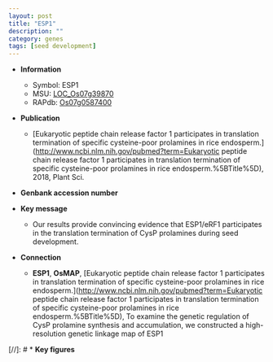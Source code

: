 ```yaml
---
layout: post
title: "ESP1"
description: ""
category: genes
tags: [seed development]
---
```


* **Information**  
    + Symbol: ESP1  
    + MSU: [LOC_Os07g39870](http://rice.uga.edu/cgi-bin/ORF_infopage.cgi?orf=LOC_Os07g39870)  
    + RAPdb: [Os07g0587400](http://rapdb.dna.affrc.go.jp/viewer/gbrowse_details/irgsp1?name=Os07g0587400)  

* **Publication**  
    + [Eukaryotic peptide chain release factor 1 participates in translation termination of specific cysteine-poor prolamines in rice endosperm.](http://www.ncbi.nlm.nih.gov/pubmed?term=Eukaryotic peptide chain release factor 1 participates in translation termination of specific cysteine-poor prolamines in rice endosperm.%5BTitle%5D), 2018, Plant Sci.

* **Genbank accession number**  

* **Key message**  
    + Our results provide convincing evidence that ESP1/eRF1 participates in the translation termination of CysP prolamines during seed development.

* **Connection**  
    + __ESP1__, __OsMAP__, [Eukaryotic peptide chain release factor 1 participates in translation termination of specific cysteine-poor prolamines in rice endosperm.](http://www.ncbi.nlm.nih.gov/pubmed?term=Eukaryotic peptide chain release factor 1 participates in translation termination of specific cysteine-poor prolamines in rice endosperm.%5BTitle%5D),  To examine the genetic regulation of CysP prolamine synthesis and accumulation, we constructed a high-resolution genetic linkage map of ESP1

[//]: # * **Key figures**  


